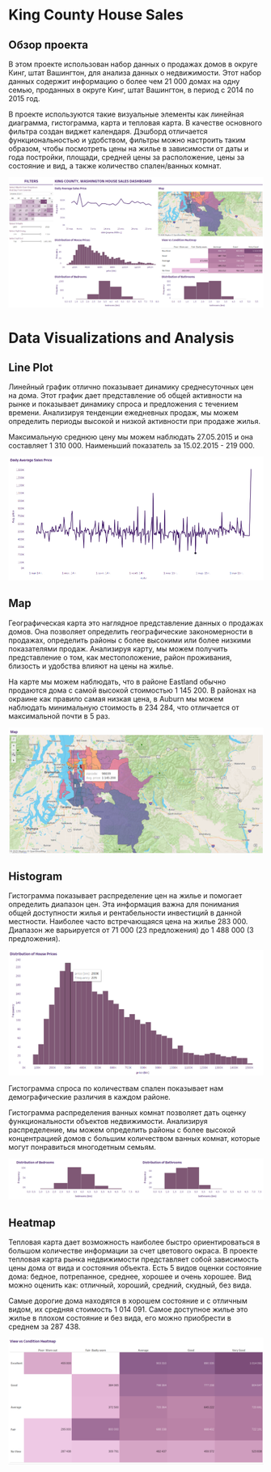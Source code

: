 # King County House Sales

## Обзор проекта

В этом проекте использован набор данных о продажах домов в округе Кинг, штат Вашингтон, для анализа данных о недвижимости. Этот набор данных содержит информацию о более чем 21 000 домах на одну семью, проданных в округе Кинг, штат Вашингтон, в период с 2014 по 2015 год.

В проекте используются такие визуальные элементы как линейная диаграмма, гистограмма, карта и тепловая карта. В качестве основного фильтра создан виджет календаря. Дэшборд отличается функциональностью и удобством, фильтры можно настроить таким образом, чтобы посмотреть цены на жилье в зависимости от даты и года постройки, площади, средней цены за расположение, цены за состояние и вид, а также количество спален/ванных комнат.

![](house.png)

# Data Visualizations and Analysis

## Line Plot

Линейный график отлично показывает динамику среднесуточных цен на дома. Этот график дает представление об общей активности на рынке и показывает динамику спроса и предложения с течением времени. Анализируя тенденции ежедневных продаж, мы можем определить периоды высокой и низкой активности при продаже жилья.

Максимальную среднюю цену мы можем наблюдать 27.05.2015 и она составляет 1 310 000.
Наименьший показатель за 15.02.2015 - 219 000.

![](LinePlot.png)

## Map

Географическая карта это наглядное представление данных о продажах домов. Она позволяет определить географические закономерности в продажах, определить районы с более высокими или более низкими показателями продаж. Анализируя карту, мы можем получить представление о том, как местоположение, район проживания, близость и удобства влияют на цены на жилье.

На карте мы можем наблюдать, что в районе Eastland обычно продаются дома с самой высокой стоимостью 1 145 200.
В районах на окраине как правило самая низкая цена, в Auburn мы можем наблюдать минимальную стоимость в 234 284, что отличается от максимальной почти в 5 раз.

![](Map.png)

## Histogram

Гистограмма показывает распределение цен на жилье и помогает определить диапазон цен. Эта информация важна для понимания общей доступности жилья и рентабельности инвестиций в данной местности.
Наиболее часто встречающаяся цена на жилье 283 000. Диапазон же варьируется от 71 000 (23 предложения) до 1 488 000 (3 предложения).

![](Hist.png)

Гистограмма спроса по количествам спален показывает нам демографические различия в каждом районе.

Гистограмма распределения ванных комнат позволяет дать оценку функциональности объектов недвижимости. Анализируя распределение, мы можем определить районы с более высокой концентрацией домов с большим количеством ванных комнат, которые могут понравиться многодетным семьям.

![](HistRoom.png)

## Heatmap

Тепловая карта дает возможность наиболее быстро ориентироваться в большом количестве информации за счет цветового окраса. В проекте тепловая карта рынка недвижимости представляет собой зависимость цены дома от вида и состояния объекта. Есть 5 видов оценки состояние дома: бедное, потрепанное, среднее, хорошее и очень хорошее. Вид можно оценить как: отличный, хороший, средний, скудный, без вида.

Самые дорогие дома находятся в хорошем состояние и с отличным видом, их средняя стоимость 1 014 091.
Самое доступное жилье это жилье в плохом состояние и без вида, его можно приобрести в среднем за 287 438.

![](heatmap.png)

